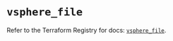 # `vsphere_file`

Refer to the Terraform Registry for docs: [`vsphere_file`](https://registry.terraform.io/providers/hashicorp/vsphere/2.8.0/docs/resources/file).
